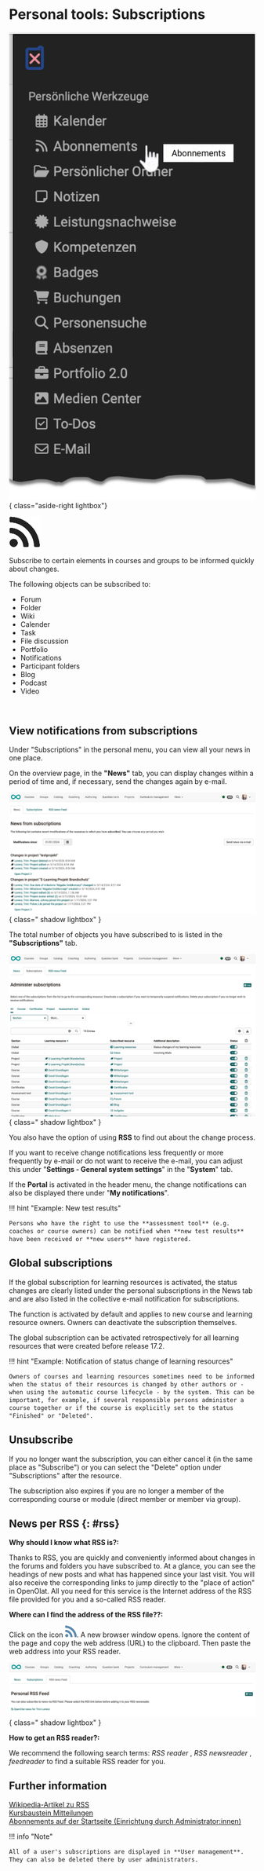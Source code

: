 # Personal tools: Subscriptions

![pers_menu_subscriptions_v1_de.png](assets/pers_menu_subscriptions_v1_de.png){ class="aside-right lightbox"}

![icon_subscriptions.png](assets/icon_subscriptions.png)


Subscribe to certain elements in courses and groups to be informed quickly about changes.

The following objects can be subscribed to: 

  * Forum 
  * Folder 
  * Wiki 
  * Calender
  * Task
  * File discussion
  * Portfolio
  * Notifications
  * Participant folders
  * Blog
  * Podcast
  * Video 

<br>

## View notifications from subscriptions

Under "Subscriptions" in the personal menu, you can view all your news in one place.

On the overview page, in the **"News"** tab, you can display changes within a period of time and, if necessary, send the changes again by e-mail.

![subscriptions_news_v1_en.png](assets/subscriptions_news_v1_en.png){ class=" shadow lightbox" }

The total number of objects you have subscribed to is listed in the **"Subscriptions"** tab.

![subscriptions_subscriptions_v1_en.png](assets/subscriptions_subscriptions_v1_en.png){ class=" shadow lightbox" }

You also have the option of using **RSS** to find out about the change process.



If you want to receive change notifications less frequently or more frequently by e-mail or do not want to receive the e-mail, you can adjust this under "**Settings - General system settings**" in the "**System**" tab.

If the **Portal** is activated in the header menu, the change notifications can also be displayed there under "**My notifications**".

!!! hint "Example: New test results"

    Persons who have the right to use the **assessment tool** (e.g. coaches or course owners) can be notified when **new test results** have been received or **new users** have registered.



## Global subscriptions

If the global subscription for learning resources is activated, the status changes are clearly listed under the personal subscriptions in the News tab and are also listed in the collective e-mail notification for subscriptions.

The function is activated by default and applies to new course and learning resource owners. Owners can deactivate the subscription themselves.

The global subscription can be activated retrospectively for all learning resources that were created before release 17.2.


!!! hint "Example: Notification of status change of learning resources"

    Owners of courses and learning resources sometimes need to be informed when the status of their resources is changed by other authors or - when using the automatic course lifecycle - by the system. This can be important, for example, if several responsible persons administer a course together or if the course is explicitly set to the status "Finished" or "Deleted".



## Unsubscribe

If you no longer want the subscription, you can either cancel it (in the same place as "Subscribe") or you can select the "Delete" option under "Subscriptions" after the resource.

The subscription also expires if you are no longer a member of the corresponding course or module (direct member or member via group).



## News per RSS {: #rss}

**Why should I know what RSS is?:**

Thanks to RSS, you are quickly and conveniently informed about changes in the forums and folders you have subscribed to. At a glance, you can see the headings of new posts and what has happened since your last visit. You will also receive the corresponding links to jump directly to the "place of action" in OpenOlat. All you need for this service is the Internet address of the RSS file provided for you and a so-called RSS reader.

 **Where can I find the address of the RSS file??:**

Click on the icon ![](assets/icon_rss_small.png). A new browser window opens. Ignore the content of the page and copy the web address (URL) to the clipboard. Then paste the web address into your RSS reader.

![subscriptions_rss_v1_en.png](assets/subscriptions_rss_v1_en.png){ class=" shadow lightbox" }


 **How to get an RSS reader?:**

We recommend the following search terms: _RSS reader_ , _RSS newsreader_ ,
_feedreader_ to find a suitable RSS reader for you.


## Further information

[Wikipedia-Artikel zu RSS](http://en.wikipedia.org/wiki/Rss_feed)<br>
[Kursbaustein Mitteilungen](../learningresources/Course_Element_Notifications.md)<br>
[Abonnements auf der Startseite (Einrichtung durch Administrator:innen)](../../manual_admin/administration/Landing_pages.md)


!!! info "Note"

    All of a user's subscriptions are displayed in **User management**. They can also be deleted there by user administrators.




